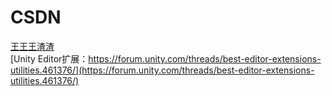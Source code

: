 # CSDN
[王王王渣渣](https://blog.csdn.net/wangjiangrong?type=blog)  
[Unity Editor扩展：https://forum.unity.com/threads/best-editor-extensions-utilities.461376/](https://forum.unity.com/threads/best-editor-extensions-utilities.461376/)
